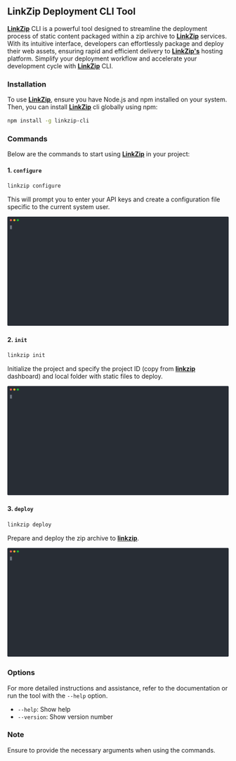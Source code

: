 ## **LinkZip Deployment CLI Tool**

[**LinkZip**](https://app.linkzip.dev) CLI is a powerful tool designed to streamline the deployment process of static content packaged within a zip archive to [**LinkZip**](https://app.linkzip.dev) services. With its intuitive interface, developers can effortlessly package and deploy their web assets, ensuring rapid and efficient delivery to [**LinkZip's**](https://app.linkzip.dev) hosting platform. Simplify your deployment workflow and accelerate your development cycle with [**LinkZip**](https://app.linkzip.dev) CLI.

### Installation

To use [**LinkZip**](https://app.linkzip.dev), ensure you have Node.js and npm installed on your system. Then, you can install [**LinkZip**](https://app.linkzip.dev) cli globally using npm:

```bash
npm install -g linkzip-cli
```

### Commands

Below are the commands to start using [**LinkZip**](https://app.linkzip.dev) in your project:

#### 1. `configure`

```bash
linkzip configure
```

This will prompt you to enter your API keys and create a configuration file specific to the current system user.

![configure](images/configure.svg)

#### 2. `init`

```bash
linkzip init
```

Initialize the project and specify the project ID (copy from [**linkzip**](https://app.linkzip.dev) dashboard) and local folder with static files to deploy.

![init](images/init.svg)

#### 3. `deploy`

```bash
linkzip deploy
```

Prepare and deploy the zip archive to [**linkzip**](https://app.linkzip.dev).

![deploy](images/init.svg)

### Options

For more detailed instructions and assistance, refer to the documentation or run the tool with the `--help` option.

- `--help`: Show help
- `--version`: Show version number

### Note

Ensure to provide the necessary arguments when using the commands.
